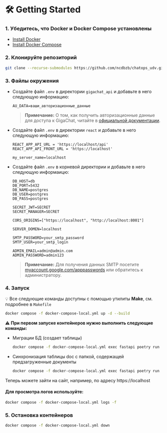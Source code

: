 # 🛠️ Getting Started


### 1. Убедитесь, что Docker и Docker Compose установлены

   - [Install Docker](https://docs.docker.com/get-docker/)
   - [Install Docker Compose](https://docs.docker.com/compose/install/)

### 2. Клонируйте репозиторий


   ```bash
   git clone --recurse-submodules https://github.com/ncdbzb/chatops_udv.git
   ```

### 3. Файлы окружения
  - Создайте файл `.env` в директории `gigachat_api` и добавьте в него следующую информацию:
    ```plaintext
    AU_DATA=ваши_авторизационные_данные
    ```
     > **Примечание:** О том, как получить авторизационные данные для доступа к GigaChat, читайте в [официальной документации](https://developers.sber.ru/docs/ru/gigachat/api/integration).


  - Создайте файл `.env` в директории `react` и добавьте в него следующую информацию:
  	```plaintext
    REACT_APP_API_URL = 'https://localhost/api'
    REACT_APP_API_FRONT_URL = 'https://localhost'

    my_server_name=localhost
    ```

   - Создайте файл `.env` в корневой директории и добавьте в него следующую информаицю:
      ```plaintext
      DB_HOST=db
      DB_PORT=5432
      DB_NAME=postgres
      DB_USER=postgres
      DB_PASS=postgres

      SECRET_JWT=SECRET
      SECRET_MANAGER=SECRET

      CORS_ORIGINS=["https://localhost", "http://localhost:8001"]

      SERVER_DOMEN=localhost

      SMTP_PASSWORD=your_smtp_password
      SMTP_USER=your_smtp_login

      ADMIN_EMAIL=admin@admin.com
      ADMIN_PASSWORD=admin123
      ```
      > **Примечание:** Для получения данных SMTP посетите [myaccount.google.com/apppasswords]() или обратитесь к администратору.

### 4. Запуск
   :bulb: Все следующие команды доступны с помощью утилиты **Make**, см. подробнее в `Makefile`

   ```bash
   docker compose -f docker-compose-local.yml up -d --build
   ```
   :warning: **При первом запуске контейнеров нужно выполнить следующие  команды:**<br>

   - Миграции БД (создает таблицы)
      ```bash
      docker compose -f docker-compose-local.yml exec fastapi poetry run alembic upgrade head
      ```
   - Синхронизация таблицы doc с папкой, содержащей предзагруженные документы
      ```bash 
      docker compose -f docker-compose-local.yml exec fastapi poetry run python3 script.py
      ```

   Теперь можете зайти на сайт, например, по адресу https://localhost

#### Для просмотра логов используйте:

   ```bash
   docker compose -f docker-compose-local.yml logs -f
   ```

### 5. Остановка контейнеров
   ```bash
   docker compose -f docker-compose-local.yml down
   ```